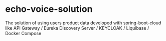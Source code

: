 # echo-voice-solution
The solution of using users product data developed with spring-boot-cloud like API Gateway / Eureka Discovery Server / KEYCLOAK / Liquibase / Docker Compose
